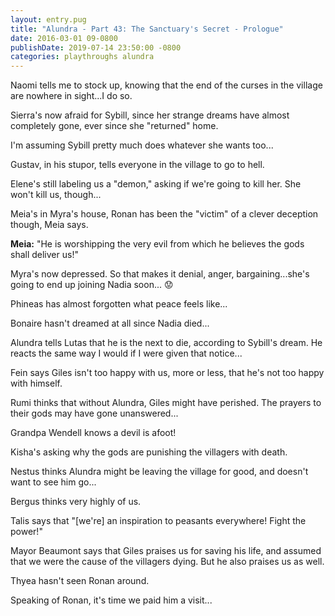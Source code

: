 ```yaml
---
layout: entry.pug
title: "Alundra - Part 43: The Sanctuary's Secret - Prologue"
date: 2016-03-01 09-0800
publishDate: 2019-07-14 23:50:00 -0800
categories: playthroughs alundra
---
```


Naomi tells me to stock up, knowing that the end of the curses in the village are nowhere in sight...I do so.

Sierra's now afraid for Sybill, since her strange dreams have almost completely gone, ever since she "returned" home.

I'm assuming Sybill pretty much does whatever she wants too...

Gustav, in his stupor, tells everyone in the village to go to hell.

Elene's still labeling us a "demon," asking if we're going to kill her. She won't kill us, though...

Meia's in Myra's house, Ronan has been the "victim" of a clever deception though, Meia says.

**Meia:** "He is worshipping the very evil from which he believes the gods shall deliver us!"

Myra's now depressed. So that makes it denial, anger, bargaining...she's going to end up joining Nadia soon... :worried:

Phineas has almost forgotten what peace feels like...

Bonaire hasn't dreamed at all since Nadia died...

Alundra tells Lutas that he is the next to die, according to Sybill's dream. He reacts the same way I would if I were given that notice...

Fein says Giles isn't too happy with us, more or less, that he's not too happy with himself.

Rumi thinks that without Alundra, Giles might have perished. The prayers to their gods may have gone unanswered...

Grandpa Wendell knows a devil is afoot!

Kisha's asking why the gods are punishing the villagers with death.

Nestus thinks Alundra might be leaving the village for good, and doesn't want to see him go...

Bergus thinks very highly of us.

Talis says that "[we're] an inspiration to peasants everywhere! Fight the power!"

Mayor Beaumont says that Giles praises us for saving his life, and assumed that we were the cause of the villagers dying. But he also praises us as well.

Thyea hasn't seen Ronan around.

Speaking of Ronan, it's time we paid him a visit...